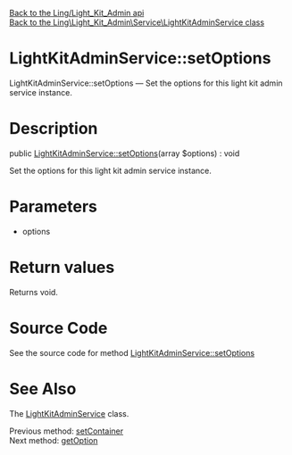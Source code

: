 [Back to the Ling/Light_Kit_Admin api](https://github.com/lingtalfi/Light_Kit_Admin/blob/master/doc/api/Ling/Light_Kit_Admin.md)<br>
[Back to the Ling\Light_Kit_Admin\Service\LightKitAdminService class](https://github.com/lingtalfi/Light_Kit_Admin/blob/master/doc/api/Ling/Light_Kit_Admin/Service/LightKitAdminService.md)


LightKitAdminService::setOptions
================



LightKitAdminService::setOptions — Set the options for this light kit admin service instance.




Description
================


public [LightKitAdminService::setOptions](https://github.com/lingtalfi/Light_Kit_Admin/blob/master/doc/api/Ling/Light_Kit_Admin/Service/LightKitAdminService/setOptions.md)(array $options) : void




Set the options for this light kit admin service instance.




Parameters
================


- options

    


Return values
================

Returns void.








Source Code
===========
See the source code for method [LightKitAdminService::setOptions](https://github.com/lingtalfi/Light_Kit_Admin/blob/master/Service/LightKitAdminService.php#L92-L95)


See Also
================

The [LightKitAdminService](https://github.com/lingtalfi/Light_Kit_Admin/blob/master/doc/api/Ling/Light_Kit_Admin/Service/LightKitAdminService.md) class.

Previous method: [setContainer](https://github.com/lingtalfi/Light_Kit_Admin/blob/master/doc/api/Ling/Light_Kit_Admin/Service/LightKitAdminService/setContainer.md)<br>Next method: [getOption](https://github.com/lingtalfi/Light_Kit_Admin/blob/master/doc/api/Ling/Light_Kit_Admin/Service/LightKitAdminService/getOption.md)<br>


